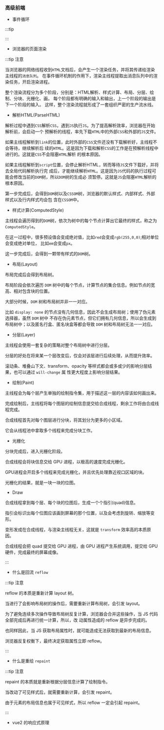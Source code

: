 ### 高级前端

* 事件循环

:::tip

:::


* 浏览器的页面渲染

:::tip 注意

当浏览器的网络线程收到`HTML`文档后，会产生一个渲染任务，并将其传递给渲染主线程的`消息队列`。
在事件循环机制的作用下，渲染主线程提取出消息队列中的渲染任务，开启渲染进程。

整个渲染流程分为多个阶段，分别是：HTML解析、样式计算、布局、分层、绘制、分块、光栅化、画，
每个阶段都有明确的输入和输出，上一个阶段的输出是下一个阶段的输入。
这样，整个渲染流程就形成了一套组织严密的生产流水线。

* 解析HTML(ParseHTML)

解析过程中遇到`CSS`解析`CSS`，遇到`JS`执行`JS`。为了提高解析效率，浏览器在开始解析前，会启动一个
预解析的线程，率先下载`HTML`中的外部`CSS`和外部的`JS`文件。

如果主线程解析到`link`的位置，此时外部的`CSS`文件还没有下载解析好，主线程不会等待，继续解析后
续的`HTML`。这是因为下载和解析`CSS`的工作是在预解析线程中进行的。这就是`CSS`不会阻塞`HTML`解析
的根本原因。

如果主线程解析到`script`位置，会停止解析HTML，转而等待`JS`文件下载好，并将去全局代码解析执行完
成后，才能继续解析`HTML`。这是因为`JS`代码的执行过程可能会修改当前的`DOM`树，所以`DOM`树的生成必
须暂停。这就是`JS`会阻塞`HTML`解析的根本原因。

第一步完成后，会得到`DOM`树以及`CSSOM`树，浏览器的默认样式、内部样式、外部样式以及行内样式均会包
含在`CSSOM`中。

* 样式计算(ComputedStyle)

主线程会遍历得到的`DOM`树，依次为树中的每个节点计算出它最终的样式，称之为`ComputedStyle`。

在这一过程中，很多预设值会变成绝对值，比如`red`会变成`rgb(255,0,0)`;相对单位会变成绝对单位，
比如`em`会变成`px`。

这一步完成后，会得到一颗带有样式的`DOM`树。

* 布局(Layout)

布局完成后会得到布局树。

布局阶段会依次遍历 `DOM` 树中的每个节点，计算节点的集合信息。例如节点的宽高、相对包含块的位置。

大部分时候，`DOM` 树和布局树并非一一对应。

比如 `display: none` 的节点没有几何信息，因此不会生成布局树；使用了伪元素选择器，虽然 `DOM` 树中
不存在伪元素节点，但它们拥有几何信息，所以会生成到布局树中；以及匿名行盒、匿名块盒等都会导致 `DOM` 
树和布局树无法一一对应。

* 分层(Layer)

主线程会使用一套复杂的策略对整个布局树中进行分层。

分层的好处在将来某一个层改变后，仅会对该层进行后续处理，从而提升效率。

滚动条、堆叠山下文、transform、opacity 等样式都会或多或少的影响分层结果，也可以通过 `will-change` 属
性更大程度上影响分层结果。

* 绘制(Paint)

主线程会为每个层产生单独的绘制指令集，用于描述这一层的内容该如何画出来。

完成绘制后，主线程将每个图层的绘制信息提交给合成线程，剩余工作将由合成线程完成。

合成线程首先对每个图层进行分块，将其划分为更多的小区域。

它会从线程池中拿取多个线程来完成分块工作。

* 光栅化

分块完成后，进入光栅化阶段。

合成线程会将块信息交给 GPU 进程，以极高的速度完成光栅化。

GPU进程会开启多个线程来完成光栅化，并且优先处理靠近视口区域的块。

光栅化的结果，就是一块一块的位图。

* Draw

合成线程拿到每个层、每个块的位图后，生成一个个指引(quad)信息。

指引会标识出每个位图应该画到屏幕的那个位置，以及会考虑到旋转、缩放等变形。

变形发成在合成线程，与渲染主线程无关，这就是 `transform` 效率高的本质原因。

合成线程会把 quad 提交给 GPU 进程，由 GPU 进程产生系统调用，提交给 GPU 硬件，完成最终的屏幕成像。

:::

* 什么是回流 `reflow`

:::tip 注意

reflow 的本质是重新计算 layout 树。

当进行了会影响布局树的操作后，需要重新计算布局树，会引发 layout。

为了避免连续多次操作导致布局树反复计算，浏览器会合并这些操作，当 JS 代码全部完成后再进行统一计算，所以，改
动属性造成的 reflow 是异步完成的。

也同样因此，当 JS 获取布局属性时，就可能造成无法获取到最新的布局信息。

浏览器反复权衡下，最终决定获取属性立即 reflow。

:::

* 什么是重绘 `repaint`

:::tip 注意

repaint 的本质就是重新根据分层信息计算了绘制指令。

当改动了可见样式后，就需要重新计算，会引发 repaint。

由于元素的布局信息也属于可见样式，所以 reflow 一定会引起 repaint。

:::

* vue2 的响应式原理
